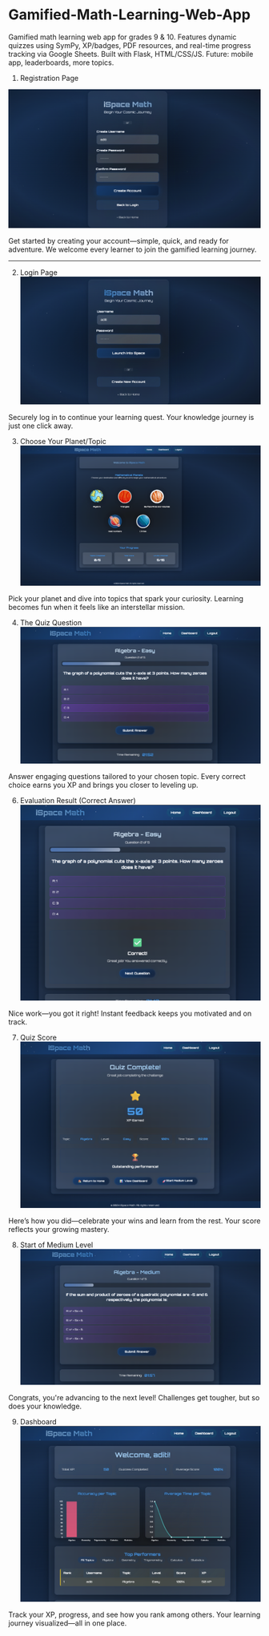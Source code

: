 # Gamified-Math-Learning-Web-App
Gamified math learning web app for grades 9 &amp; 10. Features dynamic quizzes using SymPy, XP/badges, PDF resources, and real-time progress tracking via Google Sheets. Built with Flask, HTML/CSS/JS. Future: mobile app, leaderboards, more topics.

1. Registration Page

![Registeration_page_img](https://github.com/AditiKMurthy/Gamified-Math-Learning-Web-App/blob/abf4e8504ae74e31e54f9dd0e27ad9e64cc058b2/1.%20register%20page.png)

Get started by creating your account—simple, quick, and ready for adventure.
We welcome every learner to join the gamified learning journey.

-----------------------------------------------------------------------------------------------------------------------------------------------------------------

2. Login Page
![Login_page_img](https://github.com/AditiKMurthy/Gamified-Math-Learning-Web-App/blob/main/2.%20login%20page.png?raw=true)

Securely log in to continue your learning quest.
Your knowledge journey is just one click away.


3. Choose Your Planet/Topic
![Choose_topic_or_planet_img](https://github.com/AditiKMurthy/Gamified-Math-Learning-Web-App/blob/main/3.%20choose%20your%20planet.png?raw=true)

Pick your planet and dive into topics that spark your curiosity.
Learning becomes fun when it feels like an interstellar mission.


4. The Quiz Question
![Quiz_question_img](https://github.com/AditiKMurthy/Gamified-Math-Learning-Web-App/blob/main/4.%20quiz.png?raw=true)

Answer engaging questions tailored to your chosen topic.
Every correct choice earns you XP and brings you closer to leveling up.


6. Evaluation Result (Correct Answer)
![Correct_answer_evaluation_img](https://github.com/AditiKMurthy/Gamified-Math-Learning-Web-App/blob/main/5.%20quiz%20answer.png?raw=true)

Nice work—you got it right!
Instant feedback keeps you motivated and on track.


7. Quiz Score
![Quiz_score_img](https://github.com/AditiKMurthy/Gamified-Math-Learning-Web-App/blob/main/6.%20quiz%20score.png?raw=true)

Here’s how you did—celebrate your wins and learn from the rest.
Your score reflects your growing mastery.


8. Start of Medium Level
![Next_level_start_img](https://github.com/AditiKMurthy/Gamified-Math-Learning-Web-App/blob/main/7.%20quiz-medium.png?raw=true)

Congrats, you're advancing to the next level!
Challenges get tougher, but so does your knowledge.


9. Dashboard
![Dashboard_summary_img](https://github.com/AditiKMurthy/Gamified-Math-Learning-Web-App/blob/main/8.%20dashboard.png?raw=true)

Track your XP, progress, and see how you rank among others.
Your learning journey visualized—all in one place.
 
